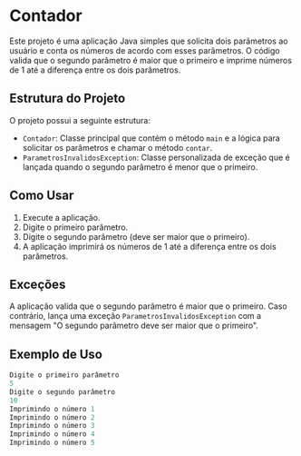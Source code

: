# Contador

Este projeto é uma aplicação Java simples que solicita dois parâmetros ao usuário e conta os números de acordo com esses parâmetros. O código valida que o segundo parâmetro é maior que o primeiro e imprime números de 1 até a diferença entre os dois parâmetros.

## Estrutura do Projeto

O projeto possui a seguinte estrutura:

- `Contador`: Classe principal que contém o método `main` e a lógica para solicitar os parâmetros e chamar o método `contar`.
- `ParametrosInvalidosException`: Classe personalizada de exceção que é lançada quando o segundo parâmetro é menor que o primeiro.

## Como Usar

1. Execute a aplicação.
2. Digite o primeiro parâmetro.
3. Digite o segundo parâmetro (deve ser maior que o primeiro).
4. A aplicação imprimirá os números de 1 até a diferença entre os dois parâmetros.

## Exceções

A aplicação valida que o segundo parâmetro é maior que o primeiro. Caso contrário, lança uma exceção `ParametrosInvalidosException` com a mensagem "O segundo parâmetro deve ser maior que o primeiro".

## Exemplo de Uso

```java
Digite o primeiro parâmetro
5
Digite o segundo parâmetro
10
Imprimindo o número 1
Imprimindo o número 2
Imprimindo o número 3
Imprimindo o número 4
Imprimindo o número 5
```
